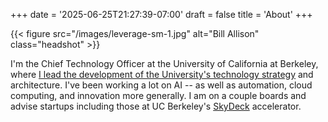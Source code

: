 +++
date = '2025-06-25T21:27:39-07:00'
draft = false
title = 'About'
+++

{{< figure src="/images/leverage-sm-1.jpg" alt="Bill Allison" class="headshot" >}}

I'm the Chief Technology Officer at the University of California at Berkeley, where [I lead the development of the University's technology strategy](https://cto.berkeley.edu/) and architecture. I've been working a lot on AI -- as well as automation, cloud computing, and innovation more generally. I am on a couple boards and advise startups including those at UC Berkeley's [SkyDeck](https://skydeck.berkeley.edu/) accelerator. 
